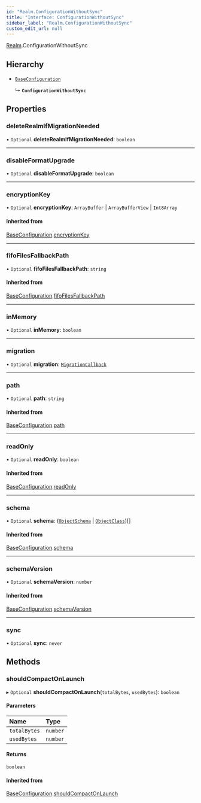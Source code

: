 ```yaml
---
id: "Realm.ConfigurationWithoutSync"
title: "Interface: ConfigurationWithoutSync"
sidebar_label: "Realm.ConfigurationWithoutSync"
custom_edit_url: null
---
```


[Realm](../namespaces/Realm).ConfigurationWithoutSync

## Hierarchy

- [`BaseConfiguration`](Realm.BaseConfiguration)

  ↳ **`ConfigurationWithoutSync`**

## Properties

### deleteRealmIfMigrationNeeded

• `Optional` **deleteRealmIfMigrationNeeded**: `boolean`

___

### disableFormatUpgrade

• `Optional` **disableFormatUpgrade**: `boolean`

___

### encryptionKey

• `Optional` **encryptionKey**: `ArrayBuffer` \| `ArrayBufferView` \| `Int8Array`

#### Inherited from

[BaseConfiguration](Realm.BaseConfiguration).[encryptionKey](Realm.BaseConfiguration#encryptionkey)

___

### fifoFilesFallbackPath

• `Optional` **fifoFilesFallbackPath**: `string`

#### Inherited from

[BaseConfiguration](Realm.BaseConfiguration).[fifoFilesFallbackPath](Realm.BaseConfiguration#fifofilesfallbackpath)

___

### inMemory

• `Optional` **inMemory**: `boolean`

___

### migration

• `Optional` **migration**: [`MigrationCallback`](../namespaces/Realm#migrationcallback)

___

### path

• `Optional` **path**: `string`

#### Inherited from

[BaseConfiguration](Realm.BaseConfiguration).[path](Realm.BaseConfiguration#path)

___

### readOnly

• `Optional` **readOnly**: `boolean`

#### Inherited from

[BaseConfiguration](Realm.BaseConfiguration).[readOnly](Realm.BaseConfiguration#readonly)

___

### schema

• `Optional` **schema**: ([`ObjectSchema`](Realm.ObjectSchema) \| [`ObjectClass`](Realm.ObjectClass))[]

#### Inherited from

[BaseConfiguration](Realm.BaseConfiguration).[schema](Realm.BaseConfiguration#schema)

___

### schemaVersion

• `Optional` **schemaVersion**: `number`

#### Inherited from

[BaseConfiguration](Realm.BaseConfiguration).[schemaVersion](Realm.BaseConfiguration#schemaversion)

___

### sync

• `Optional` **sync**: `never`

## Methods

### shouldCompactOnLaunch

▸ `Optional` **shouldCompactOnLaunch**(`totalBytes`, `usedBytes`): `boolean`

#### Parameters

| Name | Type |
| :------ | :------ |
| `totalBytes` | `number` |
| `usedBytes` | `number` |

#### Returns

`boolean`

#### Inherited from

[BaseConfiguration](Realm.BaseConfiguration).[shouldCompactOnLaunch](Realm.BaseConfiguration#shouldcompactonlaunch)
